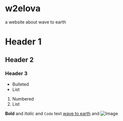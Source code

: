 # w2elova
a website about wave to earth

# Header 1
## Header 2
### Header 3

- Bulleted
- List

1. Numbered
2. List

**Bold** and _Italic_ and `Code` text
[wave to earth](youtube.com/wavetoearth) and ![Image](src)
